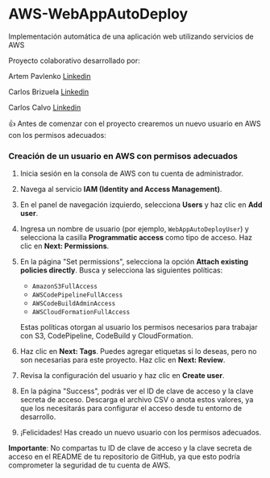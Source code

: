 # AWS-WebAppAutoDeploy
Implementación automática de una aplicación web utilizando servicios de AWS

Proyecto colaborativo desarrollado por:

Artem Pavlenko [Linkedin](https://www.linkedin.com/in/srpavlenko/)

Carlos Brizuela [Linkedin](linkedin.com/in/carlos-b-aws-cloud)

Carlos Calvo [Linkedin](https://www.linkedin.com/in/carlos-calvo-pareja/)

👍 Antes de comenzar con el proyecto crearemos un nuevo usuario en AWS con los permisos adecuados:

### Creación de un usuario en AWS con permisos adecuados

1. Inicia sesión en la consola de AWS con tu cuenta de administrador.

2. Navega al servicio **IAM (Identity and Access Management)**.

3. En el panel de navegación izquierdo, selecciona **Users** y haz clic en **Add user**.

4. Ingresa un nombre de usuario (por ejemplo, `WebAppAutoDeployUser`) y selecciona la casilla **Programmatic access** como tipo de acceso. Haz clic en **Next: Permissions**.

5. En la página "Set permissions", selecciona la opción **Attach existing policies directly**. Busca y selecciona las siguientes políticas:

   - `AmazonS3FullAccess`
   - `AWSCodePipelineFullAccess`
   - `AWSCodeBuildAdminAccess`
   - `AWSCloudFormationFullAccess`
   
   Estas políticas otorgan al usuario los permisos necesarios para trabajar con S3, CodePipeline, CodeBuild y CloudFormation.

6. Haz clic en **Next: Tags**. Puedes agregar etiquetas si lo deseas, pero no son necesarias para este proyecto. Haz clic en **Next: Review**.

7. Revisa la configuración del usuario y haz clic en **Create user**.

8. En la página "Success", podrás ver el ID de clave de acceso y la clave secreta de acceso. Descarga el archivo CSV o anota estos valores, ya que los necesitarás para configurar el acceso desde tu entorno de desarrollo.

9. ¡Felicidades! Has creado un nuevo usuario con los permisos adecuados.

**Importante**: No compartas tu ID de clave de acceso y la clave secreta de acceso en el README de tu repositorio de GitHub, ya que esto podría comprometer la seguridad de tu cuenta de AWS.

